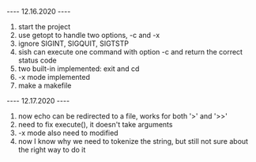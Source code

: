 ---- 12.16.2020 ----
1. start the project
2. use getopt to handle two options, -c and -x
3. ignore SIGINT, SIGQUIT, SIGTSTP
4. sish can execute one command with option -c and return the correct status code
5. two built-in implemented: exit and cd
6. -x mode implemented
7. make a makefile

---- 12.17.2020 ----
1. now echo can be redirected to a file, works for both '>' and '>>'
2. need to fix execute(), it doesn't take arguments
3. -x mode also need to modified
4. now I know why we need to tokenize the string, but still not sure about the
right way to do it
